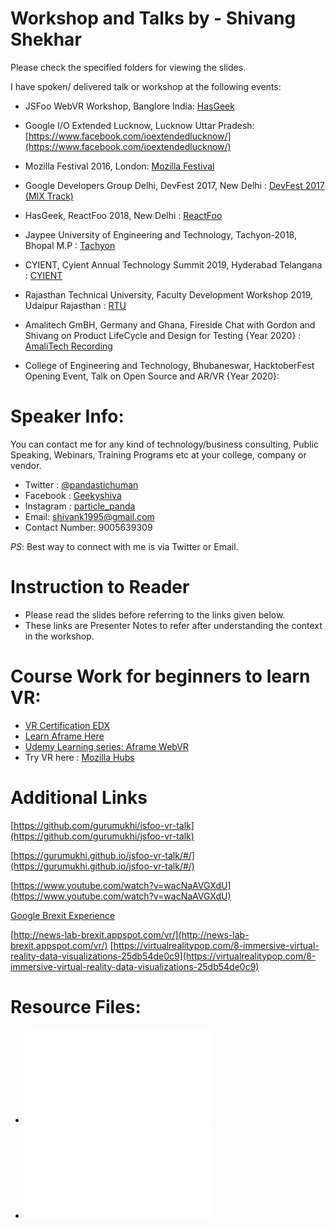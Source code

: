 # Workshop and Talks by - Shivang Shekhar

Please check the specified folders for viewing the slides.

I have spoken/ delivered talk or workshop at the following events:  

- JSFoo WebVR Workshop, Banglore India: [HasGeek](https://hasgeek.com/)

- Google I/O Extended Lucknow, Lucknow Uttar Pradesh: [https://www.facebook.com/ioextendedlucknow/](https://www.facebook.com/ioextendedlucknow/)

- Mozilla Festival 2016, London: [Mozilla Festival]( https://github.com/MozillaFoundation/mozfest-program-2016/issues/400)

- Google Developers Group Delhi, DevFest 2017, New Delhi : [DevFest 2017 (MIX Track)](https://www.meetup.com/GDGNewDelhi/events/243302149/)

- HasGeek, ReactFoo 2018, New Delhi : [ReactFoo](https://reactfoo.in/2018-delhi/)

- Jaypee University of Engineering and Technology, Tachyon-2018, Bhopal M.P : [Tachyon](https://tachyon.mpcjuet.tech/)

- CYIENT, Cyient Annual Technology Summit 2019, Hyderabad Telangana : [CYIENT](https://www.cyient.com/)

- Rajasthan Technical University, Faculty Development Workshop 2019, Udaipur Rajasthan : [RTU](http://www.rtu.ac.in/RTU/)

- Amalitech GmBH, Germany and Ghana, Fireside Chat with Gordon and Shivang on Product LifeCycle and Design for Testing {Year 2020} : [AmaliTech Recording](https://youtu.be/g9ca-u-aHe4) 

- College of Engineering and Technology, Bhubaneswar, HacktoberFest Opening Event, Talk on Open Source and AR/VR {Year 2020}: 



# Speaker Info: 

You can contact me for any kind of technology/business consulting, Public Speaking, Webinars, Training Programs etc at your college, company or vendor.

- Twitter : [@pandastichuman](https://twitter.com/pandastichuman)
- Facebook : [Geekyshiva](https://www.facebook.com/geekyshiva)
- Instagram : [particle_panda](https://www.instagram.com/particle_panda/)
- Email: [shivank1995@gmail.com](shivank1995@gmail.com)
- Contact Number: 9005639309

*PS*: Best way to connect with me is via Twitter or Email.


# Instruction to Reader

- Please read the slides before referring to the links given below.
- These links are Presenter Notes to refer after understanding the context in the workshop.


# Course Work for  beginners to learn VR:

- [VR Certification EDX](https://www.edx.org/professional-certificate/virtual-reality-vr-app-development)
- [Learn Aframe Here](https://www.edx.org/professional-certificate/virtual-reality-vr-app-development)
- [Udemy Learning series: Aframe WebVR](https://www.udemy.com/a-frame-webvr/)
- Try VR here : [Mozilla Hubs](https://hubs.mozilla.com/)


# Additional Links
[https://github.com/gurumukhi/jsfoo-vr-talk](https://github.com/gurumukhi/jsfoo-vr-talk)

[https://gurumukhi.github.io/jsfoo-vr-talk/#/](https://gurumukhi.github.io/jsfoo-vr-talk/#/)

[https://www.youtube.com/watch?v=wacNaAVGXdU](https://www.youtube.com/watch?v=wacNaAVGXdU)

[Google Brexit Experience](http://news-lab-brexit.appspot.com/vr/)

[http://news-lab-brexit.appspot.com/vr/](http://news-lab-brexit.appspot.com/vr/)
[https://virtualrealitypop.com/8-immersive-virtual-reality-data-visualizations-25db54de0c9](https://virtualrealitypop.com/8-immersive-virtual-reality-data-visualizations-25db54de0c9)

# Resource Files:

- ![Microsoft Edge summit WebVR Presentation](files/ms.pdf)
- ![Qualcomm-The Mobile Future of Extended Reality](files/the-mobile-future-of-extended-reality-xr.pdf)


